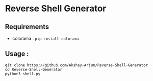 # Reverse Shell Generator
## Requirements
- colorama : ```pip install colorama```
## Usage :
` git clone https://github.com/Akshay-Arjun/Reverse-Shell-Generator ` </br>
` cd Reverse-Shell-Generator ` </br>
`python3 shell.py`
